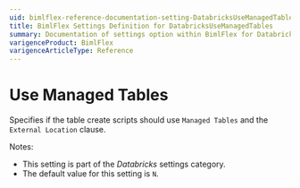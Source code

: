 ```yaml
---
uid: bimlflex-reference-documentation-setting-DatabricksUseManagedTables
title: BimlFlex Settings Definition for DatabricksUseManagedTables
summary: Documentation of settings option within BimlFlex for DatabricksUseManagedTables
varigenceProduct: BimlFlex
varigenceArticleType: Reference
---
```


# Use Managed Tables

Specifies if the table create scripts should use `Managed Tables` and the `External Location` clause.

Notes:

* This setting is part of the *Databricks* settings category.
* The default value for this setting is `N`.
